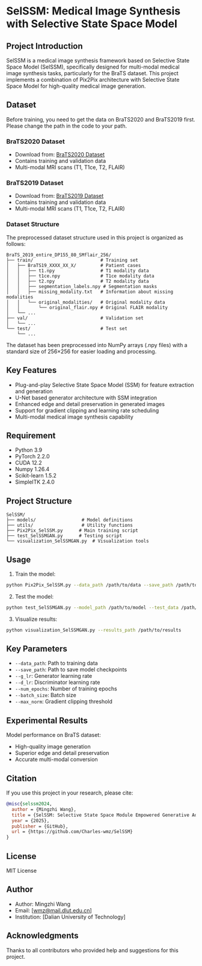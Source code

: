 # SelSSM: Medical Image Synthesis with Selective State Space Model

## Project Introduction
SelSSM is a medical image synthesis framework based on Selective State Space Model (SelSSM), specifically designed for multi-modal medical image synthesis tasks, particularly for the BraTS dataset. This project implements a combination of Pix2Pix architecture with Selective State Space Model for high-quality medical image generation.

## Dataset
Before training, you need to get the data on BraTS2020 and BraTS2019 first. Please change the path in the code to your path.

### BraTS2020 Dataset
- Download from: [BraTS2020 Dataset](https://www.kaggle.com/datasets/awsaf49/brats20-dataset-training-validation)
- Contains training and validation data
- Multi-modal MRI scans (T1, T1ce, T2, FLAIR)

### BraTS2019 Dataset
- Download from: [BraTS2019 Dataset](https://www.kaggle.com/datasets/aryashah2k/brain-tumor-segmentation-brats-2019)
- Contains training and validation data
- Multi-modal MRI scans (T1, T1ce, T2, FLAIR)

### Dataset Structure
The preprocessed dataset structure used in this project is organized as follows:
```
BraTS_2019_entire_DP155_80_SMflair_256/
├── train/                         # Training set
│   ├── BraTS19_XXXX_XX_X/         # Patient cases
│   │   ├── t1.npy                 # T1 modality data
│   │   ├── t1ce.npy               # T1ce modality data
│   │   ├── t2.npy                 # T2 modality data
│   │   ├── segmentation_labels.npy # Segmentation masks
│   │   ├── missing_modality.txt   # Information about missing modalities
│   │   └── original_modalities/   # Original modality data
│   │       └── original_flair.npy # Original FLAIR modality
│   └── ...
├── val/                           # Validation set
│   └── ...
└── test/                          # Test set
    └── ...
```

The dataset has been preprocessed into NumPy arrays (.npy files) with a standard size of 256×256 for easier loading and processing.

## Key Features
- Plug-and-play Selective State Space Model (SSM) for feature extraction and generation
- U-Net based generator architecture with SSM integration
- Enhanced edge and detail preservation in generated images
- Support for gradient clipping and learning rate scheduling
- Multi-modal medical image synthesis capability

## Requirement
- Python 3.9
- PyTorch 2.2.0
- CUDA 12.2
- Numpy 1.26.4
- Scikit-learn 1.5.2
- SimpleITK 2.4.0

## Project Structure
```
SelSSM/
├── models/                 # Model definitions
├── utils/                  # Utility functions
├── Pix2Pix_SelSSM.py      # Main training script
├── test_SelSSMGAN.py      # Testing script
└── visualization_SelSSMGAN.py  # Visualization tools
```

## Usage
1. Train the model:
```bash
python Pix2Pix_SelSSM.py --data_path /path/to/data --save_path /path/to/save
```

2. Test the model:
```bash
python test_SelSSMGAN.py --model_path /path/to/model --test_data /path/to/test_data
```

3. Visualize results:
```bash
python visualization_SelSSMGAN.py --results_path /path/to/results
```

## Key Parameters
- `--data_path`: Path to training data
- `--save_path`: Path to save model checkpoints
- `--g_lr`: Generator learning rate
- `--d_lr`: Discriminator learning rate
- `--num_epochs`: Number of training epochs
- `--batch_size`: Batch size
- `--max_norm`: Gradient clipping threshold

## Experimental Results
Model performance on BraTS dataset:
- High-quality image generation
- Superior edge and detail preservation
- Accurate multi-modal conversion

## Citation
If you use this project in your research, please cite:
```bibtex
@misc{selssm2024,
  author = {Mingzhi Wang},
  title = {SelSSM: Selective State Space Module Empowered Generative Adversarial Networks for Multi-modal MR Image Synthesis},
  year = {2025},
  publisher = {GitHub},
  url = {https://github.com/Charles-wmz/SelSSM}
}
```

## License
MIT License

## Author
- Author: Mingzhi Wang
- Email: [wmz@mail.dlut.edu.cn]
- Institution: [Dalian University of Technology]

## Acknowledgments
Thanks to all contributors who provided help and suggestions for this project. 